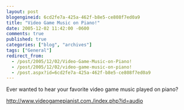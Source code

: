 ```yaml
---
layout: post
blogengineid: 6cd2fe7a-425a-462f-b8e5-ce808f7ed0a9
title: "Video Game Music on Piano!"
date: 2005-12-02 11:42:00 -0600
comments: true
published: true
categories: ["blog", "archives"]
tags: ["General"]
redirect_from: 
  - /post/2005/12/02/Video-Game-Music-on-Piano!
  - /post/2005/12/02/video-game-music-on-piano!
  - /post.aspx?id=6cd2fe7a-425a-462f-b8e5-ce808f7ed0a9
---
```

<!-- more -->
<P>Ever wanted to hear your favorite video game music played on piano?</P>
<P><A href="http://www.videogamepianist.com./index.php?id=audio">http://www.videogamepianist.com./index.php?id=audio</A></P>
